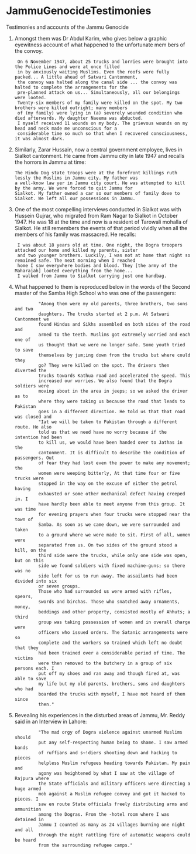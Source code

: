 # JammuGenocideTestimonies
Testimonies and accounts of the Jammu Genocide

1. Amongst them was Dr Abdul Karim, who gives below a graphic eyewitness account of what happened to the unfortunate mem bers of the convoy.

        On 6 November 1947, about 25 trucks and lorries were brought into the Police Lines and were at once filled 
        in by anxiously waiting Muslims. Even the roofs were fully packed... A little ahead of Satwari Cantonment, 
        the convoy was halted along the canal side ... the convoy was halted to complete the arrangements for the 
        pre-planned attack on us... Simultaneously, all our belongings were looted.
        Twenty-six members of my family were killed on the spot. My two brothers were killed outright; many members 
        of (my family) were lying in (a) severely wounded condition who died afterwards. My daughter Naeema was abducted.
        I myself received 11 wounds on my body. The grievous wounds on my head and neck made me unconscious for a 
        considerable time so much so that when I recovered consciousness, it was almost dark.


2.  Similarly, Zarar Hussain, now a central government employee, lives in Sialkot cantonment. He came from Jammu city in late 1947 and recalls the horrors in Jammu at time: 

        The Hindu Dog state troops were at the forefront killings ruth lessly the Muslims in Jammu city. My father was 
        a well-know law yer in Jammu city court. He was attempted to kill by the army. We were forced to quit Jammu for
        Sialkot. My father owned a car so our members of family dove to Sialkot. We left all our possessions in Jammu.
  
3. One of the most compelling interviews conducted in Sialkot was with Hussein Gujrar, who migrated from Ram Nagar to Sialkot in October 1947. He was 18 at the time and now is a resident of Tarowali mohalla of Sialkot. He still remembers the events of that period vividly when all the members of his family was massacred. He recalls: 

        I was about 18 years old at time. One night, the Dogra troopers attacked our home and killed my parents, sister
        and two younger brothers. Luckily, I was not at home that night so remained safe. The next morning when I reached 
        home I saw everywhere bodies and blood. They [the army of the Maharajah] looted everything from the home... 
        I walked from Jammu to Sialkot carrying just one handbag.

4. What happened to them is reproduced below in the words of the Second master of the Samba High School who was one of the passengers:


                "Among them were my old parents, three brothers, two sons and two
                daughters. The trucks started at 2 p.m. At Satwari Cantonment we
                found Hindus and Sikhs assembled on both sides of the road and
                armed to the teeth. Muslims got extremely worried and each one of
                us thought that we were no longer safe. Some youth tried to save
                themselves by jum;ing down from the trucks but where could they
                go? They were killed on the spot. The drivers then diverted the
                trucks towards Kathua road and accelerated the speed. This
                increased our worries. We also found that the Dogra soldiers were
                moving about in the area in jeeps; so we asked the driver as to
                where they were taking us because the road that leads to Pakistan
                goes in a different direction. He told us that that road was closed and
                "Iat we will be taken to Pakistan through a different route. He also
                told us that we need have no worry because if the intention had been
                to kill us, we would have been handed over to Jathas in the
                cantonment. It is difficult to describe the condition of passengers. Out
                of fear they had lost even the power to make any movement; the
                women were weeping bitterly, At that time four or five trucks were
                stopped in the way on the excuse of either the petrol having
                exhausted or some other mechanical defect having creeped in. I
                have hardly been able to meet anyone from this group. It was time
                for evening prayers when four trucks were stopped near the town of
                Samba. As soon as we came down, we were surrounded and taken
                to a ground where we were made to sit. First of all, women were
                separated from us. On two sides of the ground stood a hill, on the
                third side were the trucks, while only one side was open, but on this
                side we found soldiers with fixed machine-guns; so there was no
                side left for us to run away. The assailants had been divided into six
                or seven groups.
                Those who had surrounded us were armed with rifles, spears,
                swords and birchas. Those who snatched away ornaments, money,
                beddings and other property, consisted mostly of Ahhuts; a third
                group was taking possession of women and in overall charge were
                officers who issued orders. The Satanic arrangements were so
                complete and the workers so trained which left no doubt that they
                had been trained over a considerable period of time. The victims
                were then removed to the butchery in a group of six persons each. I
                put off my shoes and ran away and though fired at, was able to save
                my life but my old parents, brothers, sons and daughters who had
                boarded the trucks with myself, I have not heard of them since
                then."
                
5. Revealing his experiences in the disturbed areas of Jammu, Mr. Reddy said in an Interview in Lahore:

                "The mad orgy of Dogra violence against unarmed Muslims should
                put any self-respecting human being to shame. I saw armed bands
                of ruffians and s~!diers shooting down and hacking to pieces
                helpless Muslim refugees heading towards Pakistan. My pain and
                agony was heightened by what I saw at the village of Rajpura where
                the State officials and military officers were directing a huge armed
                mob against a Muslim refugee convoy and got it hacked to pieces. I
                saw en route State officials freely distributing arms and ammunition
                among the Dogras. From the -hotel room where I was detained in
                Jammu I counted as many as 24 villages burning one night and all
                through the night rattling fire of automatic weapons could be heard
                from the surrounding refugee camps."
